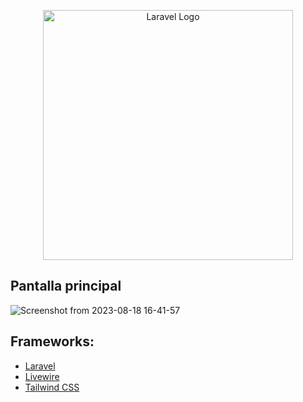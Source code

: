 <p align="center"><a href="https://laravel.com" target="_blank"><img src="https://raw.githubusercontent.com/laravel/art/master/logo-lockup/5%20SVG/2%20CMYK/1%20Full%20Color/laravel-logolockup-cmyk-red.svg" width="400" alt="Laravel Logo"></a></p>

## Pantalla principal

![Screenshot from 2023-08-18 16-41-57](https://github.com/luis11anillo/forum/assets/76981798/d755c73d-10f9-41a3-a91a-e64c78cc1bc2)


## Frameworks:

 - [Laravel](https://laravel.com/docs/10.x)
 - [Livewire](https://laravel-livewire.com/)
 - [Tailwind CSS](https://tailwindcss.com/docs/installation)


